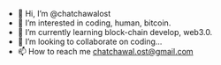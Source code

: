 - 👋 Hi, I’m @chatchawalost
- 👀 I’m interested in coding, human, bitcoin.
- 🌱 I’m currently learning block-chain develop, web3.0.
- 💞️ I’m looking to collaborate on coding...
- 📫 How to reach me chatchawal.ost@gmail.com

<!---
chatchawalost/chatchawalost is a ✨ special ✨ repository because its `README.md` (this file) appears on your GitHub profile.
You can click the Preview link to take a look at your changes.
--->
